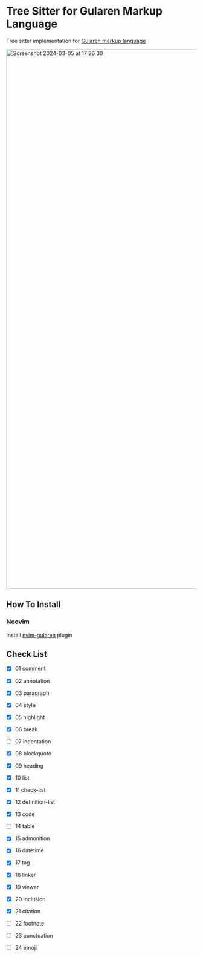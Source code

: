 # Tree Sitter for Gularen Markup Language

Tree sitter implementation for [Gularen markup language](https://github.com/noorwachid/gularen/)

<img width="1426" alt="Screenshot 2024-03-05 at 17 26 30" src="https://github.com/noorwachid/tree-sitter-gularen/assets/42460975/723c6991-6048-4d06-b9f1-f2d6ba8f3b82">

## How To Install
### Neovim
Install [nvim-gularen](https://github.com/noorwachid/nvim-gularen/) plugin

## Check List
- [x] 01 comment
- [x] 02 annotation
- [x] 03 paragraph
- [x] 04 style
- [x] 05 highlight
- [x] 06 break
- [ ] 07 indentation
- [x] 08 blockquote
- [x] 09 heading
- [x] 10 list
- [x] 11 check-list
- [x] 12 definition-list
- [x] 13 code
- [ ] 14 table
- [x] 15 admonition
- [x] 16 datetime
- [x] 17 tag
- [x] 18 linker
- [x] 19 viewer
- [x] 20 inclusion
- [x] 21 citation
- [ ] 22 footnote
- [ ] 23 punctuation
- [ ] 24 emoji

